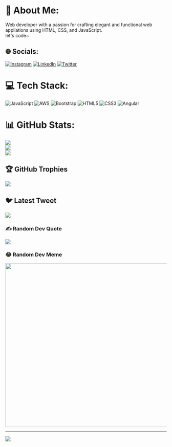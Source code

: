 # 💫 About Me:
Web developer with a passion for crafting elegant and functional web appliations using HTML, CSS, and JavaScript.<br> 
let's code~

## 🌐 Socials:
[![Instagram](https://img.shields.io/badge/Instagram-%23E4405F.svg?logo=Instagram&logoColor=white)](https://instagram.com/gauhar.pvtt) [![LinkedIn](https://img.shields.io/badge/LinkedIn-%230077B5.svg?logo=linkedin&logoColor=white)](https://linkedin.com/in/AmaanGauhar) [![Twitter](https://img.shields.io/badge/Twitter-%231DA1F2.svg?logo=Twitter&logoColor=white)](https://twitter.com/fastercheeta) 

# 💻 Tech Stack:
![JavaScript](https://img.shields.io/badge/javascript-%23323330.svg?style=for-the-badge&logo=javascript&logoColor=%23F7DF1E) ![AWS](https://img.shields.io/badge/AWS-%23FF9900.svg?style=for-the-badge&logo=amazon-aws&logoColor=white) ![Bootstrap](https://img.shields.io/badge/bootstrap-%23563D7C.svg?style=for-the-badge&logo=bootstrap&logoColor=white) ![HTML5](https://img.shields.io/badge/html5-%23E34F26.svg?style=for-the-badge&logo=html5&logoColor=white) ![CSS3](https://img.shields.io/badge/css3-%231572B6.svg?style=for-the-badge&logo=css3&logoColor=white) ![Angular](https://img.shields.io/badge/angular-%23DD0031.svg?style=for-the-badge&logo=angular&logoColor=white)
# 📊 GitHub Stats:
![](https://github-readme-stats.vercel.app/api?username=chingipong&theme=blue-green&hide_border=false&include_all_commits=true&count_private=true)<br/>
![](https://github-readme-streak-stats.herokuapp.com/?user=chingipong&theme=blue-green&hide_border=false)<br/>
![](https://github-readme-stats.vercel.app/api/top-langs/?username=chingipong&theme=blue-green&hide_border=false&include_all_commits=true&count_private=true&layout=compact)

## 🏆 GitHub Trophies
![](https://github-profile-trophy.vercel.app/?username=chingipong&theme=radical&no-frame=false&no-bg=false&margin-w=4)

## 🐦 Latest Tweet
[![](https://gtce.itsvg.in/api?username=fastercheeta)](https://github.com/VishwaGauravIn/github-twitter-card-embed)

### ✍️ Random Dev Quote
![](https://quotes-github-readme.vercel.app/api?type=horizontal&theme=radical)

### 😂 Random Dev Meme
<img src="https://rm.up.railway.app/" width="512px"/>

---
[![](https://visitcount.itsvg.in/api?id=chingipong&icon=0&color=6)](https://visitcount.itsvg.in)

